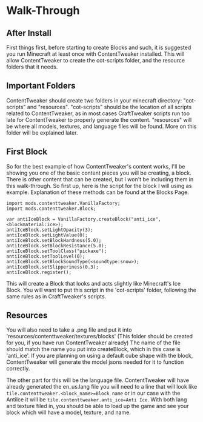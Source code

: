 # Walk-Through 

## After Install
First things first, before starting to create Blocks and such, it is suggested you run Minecraft at least once with
ContentTweaker installed. This will allow ContentTweaker to create the cot-scripts folder, and the resource folders
that it needs.

## Important Folders
ContentTweaker should create two folders in your minecraft directory: "cot-scripts" and "resources". "cot-scripts"
should be the location of all scripts related to ContentTweaker, as in most cases CraftTweaker scripts run too late for
ContentTweaker to properly generate the content. "resources" will be where all models, textures, and language files will
be found. More on this folder will be explained later.

## First Block
So for the best example of how ContentTweaker's content works, I'll be showing you one of the basic content pieces you 
will be creating, a block. There is other content that can be created, but I won't be including them in this 
walk-through. So first up, here is the script for the block I will using as example. Explanation of these methods can
be found at the Blocks Page.
```
import mods.contenttweaker.VanillaFactory;
import mods.contenttweaker.Block;

var antiIceBlock = VanillaFactory.createBlock("anti_ice", <blockmaterial:ice>);
antiIceBlock.setLightOpacity(3);
antiIceBlock.setLightValue(0);
antiIceBlock.setBlockHardness(5.0);
antiIceBlock.setBlockResistance(5.0);
antiIceBlock.setToolClass("pickaxe");
antiIceBlock.setToolLevel(0);
antiIceBlock.setBlockSoundType(<soundtype:snow>);
antiIceBlock.setSlipperiness(0.3);
antiIceBlock.register();
```
This will create a Block that looks and acts slightly like Minecraft's Ice Block. You will want to put this script in
the 'cot-scripts' folder, following the same rules as in CraftTweaker's scripts. 

## Resources
You will also need to take a .png file and put it into 'resources/contenttweaker/textures/blocks' (This folder should be 
created for you, if you have run ContentTweaker already) The name of the file should match the name you put into 
createBlock, which in this case is 'anti_ice'. If you are planning on using a default cube shape with the block, 
ContentTweaker will generate the model jsons needed for it to function correctly.

The other part for this will be the language file. ContentTweaker will have already generated the en_us.lang file you 
will need to a line that will look like `tile.contenttweaker.<block_name>=Block name` or in our case with the AntiIce it 
will be `tile.contenttweaker.anti_ice=Anti Ice`. With both lang and texture filed in, you should be able to load up the 
game and see your block which will have a model, texture, and name.

